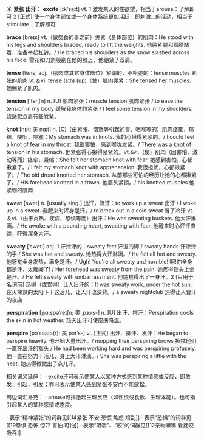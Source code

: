 ☀ <span class="category">**紧张 出汗：**</span>
<span class="vocabulary">**excite**</span> [ɪk'saɪt] 
<span class="definition">vt. 1 激发某人的性欲望，相当于arouse：</span>了解即可 <span class="definition">2 [正式] 使一个身体部位或一个身体系统更加活跃，即刺激…的活动，相当于stimulate：</span>了解即可
           
<span class="vocabulary">**brace**</span> [breɪs]
<span class="definition">vt.（做费劲的事之前）绷紧（身体部位）的肌肉：</span>He stood with his legs and shoulders braced, ready to lift the weights. 他绷紧腿和肩膀站着，准备举起杠铃。/ He braced his shoulders as the snow slashed across his face. 雪花如刀割般刮在他的脸上，他绷紧了双肩。

<span class="vocabulary">**tense**</span> [tens] 
<span class="definition">adj.（肌肉或其它身体部位）紧绷的，不松弛的：</span>tense muscles 紧张的肌肉 <span class="definition">vt.＆vi. tense (sth) (up)（使）肌肉绷紧：</span>She tensed her muscles. 她绷紧了肌肉。

<span class="vocabulary">**tension**</span> ['tenʃn] 
<span class="definition">n. [U] 肌肉紧张：</span>muscle tension 肌肉紧张 / to ease the tension in my body 缓解我身体的紧张 / I feel some tension in my shoulders. 我感觉双肩有些发紧。
           
<span class="vocabulary">**knot**</span> [nɒt; 美 nɑ:t]
<span class="definition">n. [C]（由紧张、恼怒等引起的胃、咽喉等的）肌肉痉挛，郁结，哽咽，哽塞：</span>My stomach was in knots. 我的心揪得紧紧的。/ I could feel a knot of fear in my throat. 我很害怕，感到喉咙发紧。/ There was a knot of tension in his stomach. 他紧张得心揪得紧紧的。<span class="definition">vt.&vi.（使）肌肉（因害怕、激动等而）痉挛，紧缩：</span>She felt her stomach knot with fear. 她感到害怕，心都揪紧了。/ I felt my stomach knot with apprehension. 我很担忧，心都揪紧了。/ The old dread knotted her stomach. 从前那些可怕的经历让她的心都揪紧了。/ His forehead knotted in a frown. 他眉头紧锁。/ his knotted muscles 他紧绷的肌肉

<span class="vocabulary">**sweat**</span> [swet] 
<span class="definition">n. [usually sing.] 出汗，流汗：</span>to work up a sweat 出汗 / I woke up in a sweat. 我醒来时浑身是汗。/ to break out in a cold sweat 冒了冷汗 <span class="definition">vt.＆vi.（由于炎热、疾病、恐惧等而）出汗：</span>He was sweating buckets. 他大汗淋漓。/ He awoke with a pounding heart, sweating with fear. 他醒来时心怦怦直跳，吓得浑身大汗。
           
<span class="vocabulary">**sweaty**</span> [ˈsweti]
<span class="definition">adj. 1 汗津津的：</span>sweaty feet 汗湿的脚 / sweaty hands 汗津津的手 / She was hot and sweaty. 她热得大汗淋漓。/ He felt all hot and sweaty. 他感觉全身发热，满身是汗。/ Ugh! You're all sweaty and horrible! 啊!你全身都是汗，太难闻了! / Her forehead was sweaty from the pain. 她疼得额头上全是汗。/ He felt sweaty with embarrassment. 他尴尬得出了一身汗。<span class="definition">2 [只用于名词前] 热得（或累得）让人出汗的：</span>It was sweaty work, under the hot sun. 在火辣辣的太阳下干这活儿，让人汗流浃背。/ a sweaty nightclub 热得让人冒汗的夜店

<span class="vocabulary">**perspiration**</span> [ˌpɜ:spəˈreɪʃn; 美 ˌpɜ:rs-]
<span class="definition">n. [U] 出汗、排汗：</span>Perspiration cools the skin in hot weather. 热天出汗可使皮肤降温。
           
<span class="vocabulary">**perspire**</span> [pəˈspaɪə(r); 美 pərˈs-]
<span class="definition">vi. [正式] 出汗、排汗、发汗：</span>He began to perspire heavily. 他开始大量出汗。/ mopping their perspiring brows 擦拭他们一直在出汗的额头 / He had been working hard and was perspiring profusely. 他一直在努力干活儿，身上大汗淋漓。/ She was perspiring a little with the heat. 她热得微微出了点儿汗。

相关词义延伸：
· excite还可表示使某人以某种方式感到某种情感或反应，即激发，引起，引发；亦可表示使某人感到紧张不安而不能放松。

周边词汇补充：
· arouse可指激起生理反应（如性欲或食欲、生理本能）。也可指引起某人的某种感情或态度。

· 表示“精神紧张”的词群见[[14紧张 不安 恐慌 焦虑 烦乱]]
· 表示“恐惧”的词群见[[19恐惧 恐怖 惊吓 害怕 可怕]]
· 表示“咀嚼”、“咬”的词群见[[12亲吻噘嘴 爱抚咬吸吞]]
